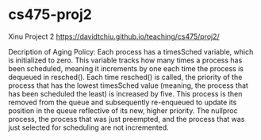 # cs475-proj2

Xinu Project 2
https://davidtchiu.github.io/teaching/cs475/proj2/

Decription of Aging Policy: Each process has a timesSched variable, which is initialized to zero. This variable tracks how many times a process has been scheduled, meaning it increments by one each time the process is dequeued in resched(). Each time resched() is called, the priority of the process that has the lowest timesSched value (meaning, the process that has been scheduled the least) is increased by five. This process is then removed from the queue and subsequently re-enqueued to update its position in the queue reflective of its new, higher priority. The nullproc process, the process that was just preempted, and the process that was just selected for scheduling are not incremented.
